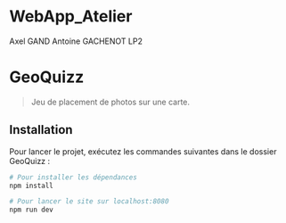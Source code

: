 # WebApp_Atelier

Axel GAND
Antoine GACHENOT
LP2

# GeoQuizz

> Jeu de placement de photos sur une carte.

## Installation

Pour lancer le projet, exécutez les commandes suivantes dans le dossier GeoQuizz :

``` bash
# Pour installer les dépendances
npm install

# Pour lancer le site sur localhost:8080
npm run dev
```